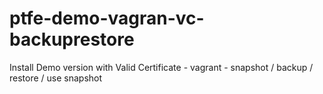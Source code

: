 # ptfe-demo-vagran-vc-backuprestore
Install Demo version with Valid Certificate - vagrant - snapshot / backup / restore / use snapshot
